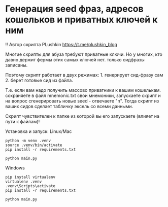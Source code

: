 # Генерация seed фраз, адресов кошельков и приватных ключей к ним

   
!! Автор скрипта PLushkin https://t.me/plushkin_blog        

Многие скрипты для абуза требуют приватные ключи. Но у многих, кто давно держит фермы этих самых ключей нет. только сидфразы записаны.

Поэтому скрипт работает в двух режимах: 1. генерирует сид-фразу сам 2. берет готовые сид из файла.

Т.е. если вам надо получить массово приватники к вашим кошелькам.  сохраняете в файл mnemonic.txt свои мнемоники, запускаете скрипт и на вопрос сгенерировать новые seed - отвечаете "n". Тогда скрипт из ваших сидов сделает табличку эксель со всеми данными.

Скрипт чувствителен к папке из которой вы его запускаете (влияет на пути к файлам)!


Установка и запуск: Linux/Mac

```
python -m venv .venv
source .venv/bin/activate
pip install -r requirements.txt

python main.py

```
Windows

```
pip install virtualenv
virtualenv .venv
.venv\Scripts\activate
pip install -r requirements.txt

python main.py
```



